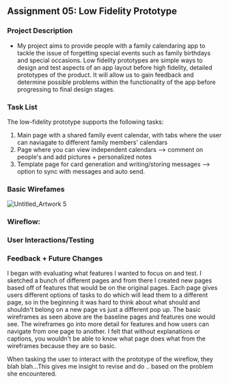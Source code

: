 ## Assignment 05: Low Fidelity Prototype

### Project Description
- My project aims to provide people with a family calendaring app to tackle the issue of forgetting special events such as family birthdays and special occasions. Low fidelity prototypes are simple ways to design and test aspects of an app layout before high fidelity, detailed prototypes of the product. It will allow us to gain feedback and determine possible problems within the functionality of the app before progressing to final design stages.  

### Task List 
The low-fidelity prototype supports the following tasks:
1. Main page with a shared family event calendar, with tabs where the user can naviagate to different family members' calendars
2. Page where you can view independent calendars --> comment on people's and add pictures + personalized notes
3. Template page for card generation and writing/storing messages --> option to sync with messages and auto send. 

### Basic Wirefames
![Untitled_Artwork 5](https://user-images.githubusercontent.com/115651524/236349840-30c901be-bcde-4ae0-888f-9df0e7556be5.png)

###  Wireflow:

### User Interactions/Testing

### Feedback + Future Changes 
I began with evaluating what features I wanted to focus on and test. I sketched a bunch of different pages and from there I created new pages based off of features that would be on the original pages. Each page gives users different options of tasks to do which will lead them to a different page, so in the beginning it was hard to think about what should and shouldn't belong on a new page vs just a different pop up. The basic wireframes as seen above are the baseline pages and features one would see. The wireframes go into more detail for features and how users can navigate from one page to another. I felt that without explanations or captions, you wouldn't be able to know what page does what from the wireframes because they are so basic. 

When tasking the user to interact with the prototype of the wireflow, they blah blah...This gives me insight to revise and do .. based on the problem she encountered. 
